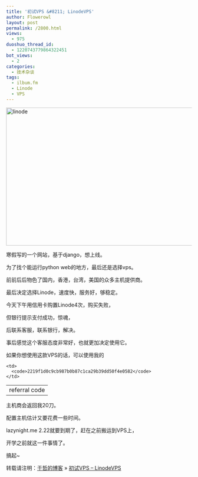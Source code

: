 ```yaml
---
title: '初试VPS &#8211; LinodeVPS'
author: Flowerowl
layout: post
permalink: /2800.html
views:
  - 975
duoshuo_thread_id:
  - 1220743779864322451
bot_views:
  - 2
categories:
  - 技术杂谈
tags:
  - ilbum.fm
  - Linode
  - VPS
---
```

[<img class="alignnone size-full wp-image-2801" alt="linode" src="http://lazynight.me/wp-content/uploads/2013/02/linode.jpg" width="659" height="374" />][1]

寒假写的一个网站，基于django，想上线。

为了找个能运行python web的地方，最后还是选择vps。

前前后后物色了国内，香港，台湾，美国的众多主机提供商。

最后决定选择Linode，速度快，服务好，够稳定。

今天下午用信用卡购置Linode4次，购买失败，

但银行提示支付成功，惊魂，

后联系客服，联系银行，解决。

事后感觉这个客服态度非常好，也就更加决定使用它。

如果你想使用这款VPS的话，可以使用我的

<table>
  <tr>
    <td>
      referral code
    </td>
    
    <td>
      <code>2219f1d0c9cb987b0b87c1ca29b39dd50f4e0582</code>
    </td>
  </tr>
</table>

主机商会返回我20刀。

配置主机估计又要花费一些时间。

lazynight.me 2.22就要到期了，赶在之前搬运到VPS上，

开学之前就这一件事情了。

搞起~

转载请注明：[于哲的博客][2] &raquo; [初试VPS &#8211; LinodeVPS][3]

 [1]: http://lazynight.me/wp-content/uploads/2013/02/linode.jpg
 [2]: http://localhost/wordpress
 [3]: http://localhost/wordpress/2800.html